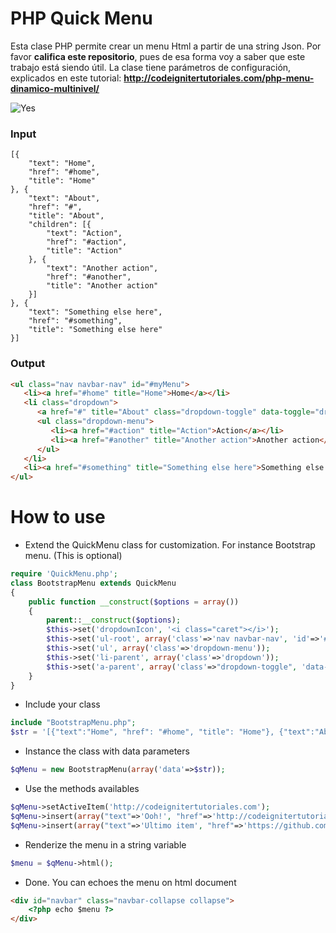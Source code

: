 # PHP Quick Menu
Esta clase PHP permite crear un menu Html a partir de una string Json. Por favor **califica este repositorio**, pues de esa forma voy a saber que este trabajo está siendo útil.
La clase tiene parámetros de configuración, explicados en este tutorial: **http://codeignitertutoriales.com/php-menu-dinamico-multinivel/**

![Yes](http://codeignitertutoriales.com/wp-content/uploads/2017/01/php-menu-dinamico-multinivel.jpg)

### Input
```
[{
	"text": "Home",
	"href": "#home",
	"title": "Home"
}, {
	"text": "About",
	"href": "#",
	"title": "About",
	"children": [{
		"text": "Action",
		"href": "#action",
		"title": "Action"
	}, {
		"text": "Another action",
		"href": "#another",
		"title": "Another action"
	}]
}, {
	"text": "Something else here",
	"href": "#something",
	"title": "Something else here"
}]
```

### Output
```html
<ul class="nav navbar-nav" id="#myMenu">
   <li><a href="#home" title="Home">Home</a></li>
   <li class="dropdown">
      <a href="#" title="About" class="dropdown-toggle" data-toggle="dropdown" role="button" aria-haspopup="true" aria-expanded="false">About <i class="caret"></i></a>
      <ul class="dropdown-menu">
         <li><a href="#action" title="Action">Action</a></li>
         <li><a href="#another" title="Another action">Another action</a></li>
      </ul>
   </li>
   <li><a href="#something" title="Something else here">Something else here</a></li>
</ul>
```
# How to use
* Extend the QuickMenu class for customization. For instance Bootstrap menu. (This is optional)
```php
require 'QuickMenu.php';
class BootstrapMenu extends QuickMenu
{
    public function __construct($options = array())
    {
        parent::__construct($options);
        $this->set('dropdownIcon', '<i class="caret"></i>');
        $this->set('ul-root', array('class'=>'nav navbar-nav', 'id'=>'#myMenu'));
        $this->set('ul', array('class'=>'dropdown-menu'));
        $this->set('li-parent', array('class'=>'dropdown'));
        $this->set('a-parent', array('class'=>"dropdown-toggle", 'data-toggle'=>"dropdown", 'role'=>"button", 'aria-haspopup'=>"true", 'aria-expanded'=>"false"));
    }
}
```
* Include your class
```php
include "BootstrapMenu.php";
$str = '[{"text":"Home", "href": "#home", "title": "Home"}, {"text":"About", "href": "#", "title": "About", "children": [{"text":"Action", "href": "#action", "title": "Action"}, {"text":"Another action", "href": "#another", "title": "Another action"}]}, {"text":"Something else here", "href": "#something", "title": "Something else here"}]';
```
* Instance the class with data parameters
```php
$qMenu = new BootstrapMenu(array('data'=>$str));
```
* Use the methods availables
```php
$qMenu->setActiveItem('http://codeignitertutoriales.com');
$qMenu->insert(array("text"=>'Ooh!', "href"=>'http://codeignitertutoriales.com', "title"=>'Awesome'), 'Another action', 'About');
$qMenu->insert(array("text"=>'Ultimo item', "href"=>'https://github.com/davicotico', "title"=>'My Github'));
```
* Renderize the menu in a string variable
```php
$menu = $qMenu->html();
```
* Done. You can echoes the menu on html document
```html
<div id="navbar" class="navbar-collapse collapse">
    <?php echo $menu ?>
</div>
```